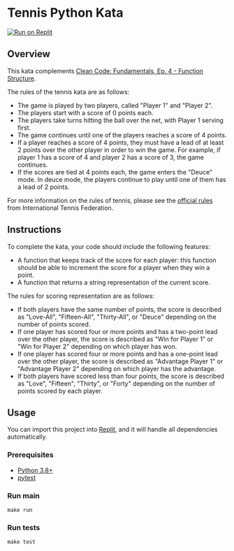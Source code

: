 # Tennis Python Kata

[![Run on Replit](https://replit.com/badge/github/Coding-Cuddles/tennis-python-kata)](https://replit.com/new/github/Coding-Cuddles/tennis-python-kata)

## Overview

This kata complements [Clean Code: Fundamentals, Ep. 4 - Function Structure](https://cleancoders.com/episode/clean-code-episode-4).

The rules of the tennis kata are as follows:

* The game is played by two players, called "Player 1" and "Player 2".
* The players start with a score of 0 points each.
* The players take turns hitting the ball over the net, with Player 1 serving
  first.
* The game continues until one of the players reaches a score of 4 points.
* If a player reaches a score of 4 points, they must have a lead of at least 2
  points over the other player in order to win the game. For example, if player
  1 has a score of 4 and player 2 has a score of 3, the game continues.
* If the scores are tied at 4 points each, the game enters the "Deuce" mode. In
  deuce mode, the players continue to play until one of them has a lead of 2
  points.

For more information on the rules of tennis, please see
the [official rules](https://www.itftennis.com/en/about-us/governance/rules-and-regulations/)
from International Tennis Federation.

## Instructions

To complete the kata, your code should include the following features:

* A function that keeps track of the score for each player: this function
  should be able to increment the score for a player when they win a point.
* A function that returns a string representation of the current score.

The rules for scoring representation are as follows:

* If both players have the same number of points, the score is described as
  "Love-All", "Fifteen-All", "Thirty-All", or "Deuce" depending on the number
  of points scored.
* If one player has scored four or more points and has a two-point lead over
  the other player, the score is described as "Win for Player 1" or "Win for
  Player 2" depending on which player has won.
* If one player has scored four or more points and has a one-point lead over
  the other player, the score is described as "Advantage Player 1" or
  "Advantage Player 2" depending on which player has the advantage.
* If both players have scored less than four points, the score is described as
  "Love", "Fifteen", "Thirty", or "Forty" depending on the number of points
  scored by each player.

## Usage

You can import this project into [Replit](https://replit.com), and it will
handle all dependencies automatically.

### Prerequisites

* [Python 3.8+](https://www.python.org/)
* [pytest](https://pytest.org)

### Run main

```console
make run
```

### Run tests

```console
make test
```
